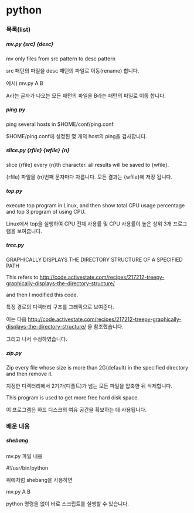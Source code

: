 # python

### 목록(list)

##### mv.py {src} {desc}

mv only files from src pattern to desc pattern

src 패턴의 파일을 desc 패턴의 파일로 이동(rename) 합니다.

예시) mv.py A B

A라는 글자가 나오는 모든 패턴의 파일을 B라는 패턴의 파일로 이동 합니다.

##### ping.py

ping several hosts in $HOME/conf/ping.conf.

$HOME/ping.conf에 설정된 몇 개의 host의 ping을 검사합니다.

##### slice.py {rfile} {wfile} {n}

slice {rfile} every {n}th character. all results will be saved to {wfile}.

{rfile} 파일을 {n}번째 문자마다 자릅니다. 모든 결과는 {wfile}에 저장 됩니다.

##### top.py

execute top program in Linux, and then show total CPU usage percentage and top 3 program of using CPU.

Linux에서 top을 실행하여 CPU 전체 사용률 및 CPU 사용률이 높은 상위 3개 프로그램을 보여줍니다.


##### tree.py

GRAPHICALLY DISPLAYS THE DIRECTORY STRUCTURE OF A SPECIFIED PATH

This refers to http://code.activestate.com/recipes/217212-treepy-graphically-displays-the-directory-structure/

and then I modified this code.

특정 경로의 디렉터리 구조를 그래픽으로 보여준다.

이는 다음 http://code.activestate.com/recipes/217212-treepy-graphically-displays-the-directory-structure/ 을 참조했습니다.

그리고 나서 수정하였습니다.

##### zip.py

Zip every file whose size is more than 2G(default) in the specified directory and then remove it.

지정한 디렉터리에서 2기가(디폴트)가 넘는 모든 파일을 압축한 뒤 삭제합니다.

This program is used to get more free hard disk space.

이 프로그램은 하드 디스크의 여유 공간을 확보하는 데 사용됩니다.

### 배운 내용

##### shebang

mv.py 파일 내용

\#!/usr/bin/python

위에처럼 shebang을 사용하면

mv.py A B

python 명령을 없이 바로 스크립트를 실행할 수 있습니다.
